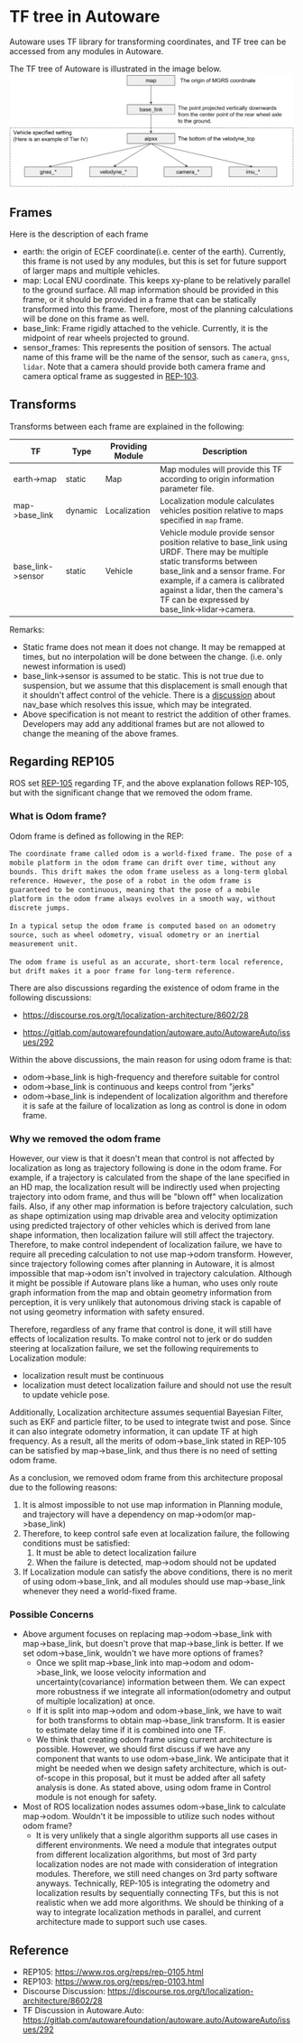# TF tree in Autoware
Autoware uses TF library for transforming coordinates, and TF tree can be accessed from any modules in Autoware.

The TF tree of Autoware is illustrated in the image below.
![TF](/design/img/TF.svg)

## Frames
Here is the description of each frame
* earth: the origin of ECEF coordinate(i.e. center of the earth). Currently, this frame is not used by any modules, but this is set for future support of larger maps and multiple vehicles.
* map: Local ENU coordinate. This keeps xy-plane to be relatively parallel to the ground surface. All map information should be provided in this frame, or it should be provided in a frame that can be statically transformed into this frame. Therefore, most of the planning calculations will be done on this frame as well.
* base_link: Frame rigidly attached to the vehicle. Currently, it is the midpoint of rear wheels projected to ground.
* sensor_frames: This represents the position of sensors. The actual name of this frame will be the name of the sensor, such as `camera`, `gnss`, `lidar`. Note that a camera should provide both camera frame and camera optical frame as suggested in [REP-103](https://www.ros.org/reps/rep-0103.html).

## Transforms
Transforms between each frame are explained in the following:

|TF|Type|Providing Module|Description|
|-|-|-|-|
|earth->map|static|Map|Map modules will provide this TF according to origin information parameter file.|
|map->base_link|dynamic|Localization|Localization module calculates vehicles position relative to maps specified in `map` frame.|
|base_link->sensor|static|Vehicle|Vehicle module provide sensor position relative to base_link using URDF. There may be multiple static transforms between base_link and a sensor frame. For example, if a camera is calibrated against a lidar, then the camera's TF can be expressed by base_link->lidar->camera.|

Remarks:
* Static frame does not mean it does not change. It may be remapped at times, but no interpolation will be done between the change. (i.e. only newest information is used)
* base_link->sensor is assumed to be static. This is not true due to suspension, but we assume that this displacement is small enough that it shouldn't affect control of the vehicle. There is a [discussion](https://gitlab.com/autowarefoundation/autoware.auto/AutowareAuto/-/issues/292) about nav_base which resolves this issue, which may be integrated.
* Above specification is not meant to restrict the addition of other frames. Developers may add any additional frames but are not allowed to change the meaning of the above frames.

## Regarding REP105
ROS set [REP-105](https://www.ros.org/reps/rep-0105.html
) regarding TF, and the above explanation follows REP-105, but with the significant change that we removed the odom frame.

### What is Odom frame?
Odom frame is defined as following in the REP:
```
The coordinate frame called odom is a world-fixed frame. The pose of a mobile platform in the odom frame can drift over time, without any bounds. This drift makes the odom frame useless as a long-term global reference. However, the pose of a robot in the odom frame is guaranteed to be continuous, meaning that the pose of a mobile platform in the odom frame always evolves in a smooth way, without discrete jumps.

In a typical setup the odom frame is computed based on an odometry source, such as wheel odometry, visual odometry or an inertial measurement unit.

The odom frame is useful as an accurate, short-term local reference, but drift makes it a poor frame for long-term reference.
```
There are also discussions regarding the existence of odom frame in the following discussions:
* https://discourse.ros.org/t/localization-architecture/8602/28
+ https://gitlab.com/autowarefoundation/autoware.auto/AutowareAuto/issues/292

Within the above discussions, the main reason for using odom frame is that:
* odom->base_link is high-frequency and therefore suitable for control
* odom->base_link is continuous and keeps control from "jerks"
* odom->base_link is independent of localization algorithm and therefore it is safe at the failure of localization as long as control is done in odom frame.

### Why we removed the odom frame
However, our view is that it doesn't mean that control is not affected by localization as long as trajectory following is done in the odom frame. For example, if a trajectory is calculated from the shape of the lane specified in an HD map, the localization result will be indirectly used when projecting trajectory into odom frame, and thus will be "blown off" when localization fails. Also, if any other map information is before trajectory calculation, such as shape optimization using map drivable area and velocity optimization using predicted trajectory of other vehicles which is derived from lane shape information, then localization failure will still affect the trajectory. Therefore, to make control independent of localization failure, we have to require all preceding calculation to not use map->odom transform. However, since trajectory following comes after planning in Autoware, it is almost impossible that map->odom isn't involved in trajectory calculation. Although it might be possible if Autoware plans like a human, who uses only route graph information from the map and obtain geometry information from perception, it is very unlikely that autonomous driving stack is capable of not using geometry information with safety ensured.

Therefore, regardless of any frame that control is done, it will still have effects of localization results. To make control not to jerk or do sudden steering at localization failure, we set the following requirements to Localization module:
* localization result must be continuous
* localization must detect localization failure and should not use the result to update vehicle pose.

Additionally, Localization architecture assumes sequential Bayesian Filter, such as EKF and particle filter, to be used to integrate twist and pose. Since it can also integrate odometry information, it can update TF at high frequency.
As a result, all the merits of odom->base_link stated in REP-105 can be satisfied by map->base_link, and thus there is no need of setting odom frame.

As a conclusion, we removed odom frame from this architecture proposal due to the following reasons:
1. It is almost impossible to not use map information in Planning module, and trajectory will have a dependency on map->odom(or map->base_link)
2. Therefore, to keep control safe even at localization failure, the following conditions must be satisfied:
   1. It must be able to detect localization failure
   2. When the failure is detected, map->odom should not be updated
3. If Localization module can satisfy the above conditions, there is no merit of using odom->base_link, and all modules should use map->base_link whenever they need a world-fixed frame.

### Possible Concerns
* Above argument focuses on replacing map->odom->base_link with map->base_link, but doesn't prove that map->base_link is better. If we set odom->base_link, wouldn't we have more options of frames?
  * Once we split map->base_link into map->odom and odom->base_link, we loose velocity information and uncertainty(covariance) information between them. We can expect more robustness if we integrate all information(odometry and output of multiple localization) at once.
  * If it is split into map->odom and odom->base_link, we have to wait for both transforms to obtain map->base_link transform. It is easier to estimate delay time if it is combined into one TF.
  * We think that creating odom frame using current architecture is possible. However, we should first discuss if we have any component that wants to use odom->base_link. We anticipate that it might be needed when we design safety architecture, which is out-of-scope in this proposal, but it must be added after all safety analysis is done. As stated above, using odom frame in Control module is not enough for safety.
* Most of ROS localization nodes assumes odom->base_link to calculate map->odom. Wouldn't it be impossible to utilize such nodes without odom frame?
  * It is very unlikely that a single algorithm supports all use cases in different environments. We need a module that integrates output from different localization algorithms, but most of 3rd party localization nodes are not made with consideration of integration modules. Therefore, we still need changes on 3rd party software anyways. Technically, REP-105 is integrating the odometry and localization results by sequentially connecting TFs, but this is not realistic when we add more algorithms. We should be thinking of a way to integrate localization methods in parallel, and current architecture made to support such use cases.

## Reference
* REP105: https://www.ros.org/reps/rep-0105.html
* REP103: https://www.ros.org/reps/rep-0103.html
* Discourse Discussion: https://discourse.ros.org/t/localization-architecture/8602/28
* TF Discussion in Autoware.Auto: https://gitlab.com/autowarefoundation/autoware.auto/AutowareAuto/issues/292
